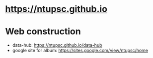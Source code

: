 # https://ntupsc.github.io

# Web construction
- data-hub: https://ntupsc.github.io/data-hub
- google site for album: https://sites.google.com/view/ntupsc/home
